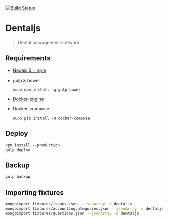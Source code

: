 [![Build Status](https://travis-ci.org/romeroyonatan/dentaljs.svg?branch=master)](https://travis-ci.org/romeroyonatan/dentaljs)

# Dentaljs

> Dental management software

## Requirements

* [Nodejs 5 + npm](https://nodejs.org/en/download/package-manager/)
* gulp & bower
  ```/bin/bash
  sudo npm install -g gulp bower
  ```

* [Docker-engine](https://docs.docker.com/engine/installation/linux/fedora/)

* Docker-compose
  ```/bin/bash
  sudo pip install -U docker-compose
  ```

## Deploy

```/bin/bash
npm install --production
gulp deploy    
```

## Backup

```/bin/bash
gulp backup
```


Importing fixtures
-----------------------------------------------------------------------------
```sh
mongoimport fixtures/issues.json --jsonArray -d dentaljs
mongoimport fixtures/accountingcategories.json --jsonArray -d dentaljs
mongoimport fixtures/questions.json --jsonArray -d dentaljs
```
